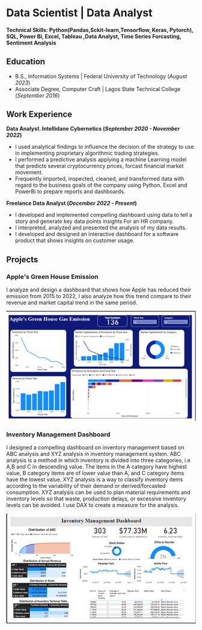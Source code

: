 # Data Scientist | Data Analyst

#### Technical Skills: Python(Pandas,Sckit-learn,Tensorflow, Keras, Pytorch), SQL, Power Bi, Excel, Tableau ,Data Analyst, Time Series Forcasting, Sentiment Analysis

## Education						       		 			        		
- B.S., Information Systems | Federal University of Technology (_August 2023_)
- Associate Degree, Computer Craft	| Lagos State Technical College (_September 2016_)	

## Work Experience
**Data Analyst. Intellidane Cybernetics (_September 2020 - November 2022_)**
- I used analytical findings to influence the decision of the strategy to use in implementing proprietary algorithmic trading strategies.
- I performed a predictive analysis applying a machine Learning model that predicts several cryptocurrency prices, forcast financial         market movement.
- Frequently imported, inspected, cleaned, and transformed data with regard to the business goals of the company using Python. Excel and     PowerBi to prepare reports and dashboards.

**Freelance Data Analyst (_December 2022 - Present_)**
- I developed and implemented compelling dashboard using data to tell a story and generate key data points insights For an HR company.
- I interpreted, analyzed and presented the analysis of my data results.
- I developed and designed an interactive dashboard for a software product that shows insights on customer usage.

  
## Projects
### Apple's Green House Emission

I analyze and design a dashboard that shows how Apple has reduced their emission from 2015 to 2022, I also analyze how this trend compare to their revenue and market capital trend in the same period.

![Apple's Green House Emission](/Picture1.png)



### Inventory Management Dashboard
I designed a compelling dashboard on inventory management based on ABC analysis and XYZ analysis in inventory management system. ABC analysis is a method in which inventory is divided into three categories, i.e A,B and C in descending value. The items in the A category have highest value, B category items are of lower value than A, and C category items have the lowest value. XYZ analysis is a way to classify inventory items according to the variability of their demand or derived/forcasted consumption. XYZ analysis can be used to plan material requirements and inventory levels so that waste, production delays, or excessive inventory levels can be avoided. I use DAX to create a  measure for the analysis.

![Inventory Management Dashboard](/Picture3.png)


